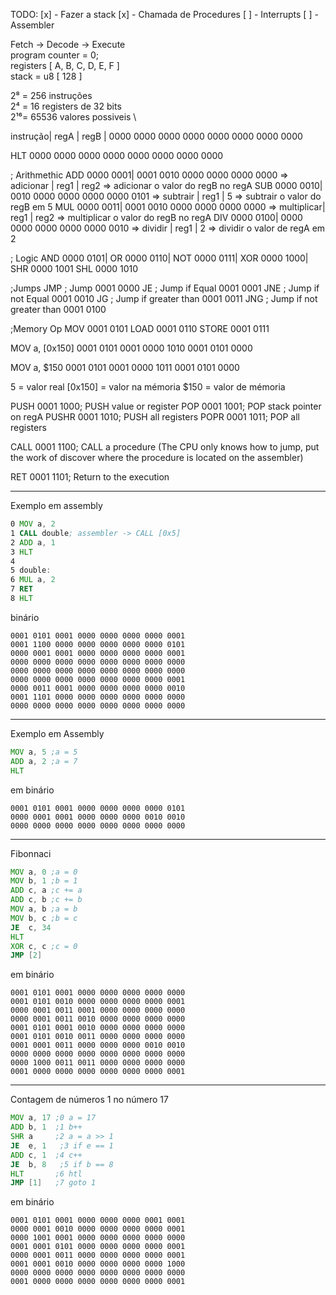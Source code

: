 
TODO: 
    [x] - Fazer a stack
    [x] - Chamada de Procedures
    [ ] - Interrupts
    [ ] - Assembler



Fetch -> Decode -> Execute \
program counter = 0; \
registers [
    A, B, C, D, E, F
] \
stack = u8 [ 128 ] 

2⁸ = 256 instruções \
2⁴ = 16 registers de 32 bits \
2¹⁶= 65536 valores possiveis \   

instrução| regA | regB |
0000 0000  0000   0000   0000 0000 0000 0000

HLT  0000 0000 0000 0000 0000 0000 0000 0000

; Arithmethic 
ADD  0000 0001| 0001 0010 0000 0000 0000 0000 => adicionar  | reg1 | reg2 => adicionar o valor do regB no regA
SUB  0000 0010| 0010 0000 0000 0000 0000 0101 => subtrair   | reg1 | 5    => subtrair o valor do regB em 5
MUL  0000 0011| 0001 0010 0000 0000 0000 0000 => multiplicar| reg1 | reg2 => multiplicar o valor do regB no regA
DIV  0000 0100| 0000 0000 0000 0000 0000 0010 => dividir    | reg1 | 2    => dividir o valor de regA em 2

; Logic
AND 0000 0101|
OR  0000 0110|
NOT 0000 0111|
XOR 0000 1000|
SHR 0000 1001
SHL 0000 1010

;Jumps
JMP ; Jump                     0001 0000 
JE  ; Jump if Equal            0001 0001
JNE ; Jump if not Equal        0001 0010
JG  ; Jump if greater than     0001 0011
JNG ; Jump if not greater than 0001 0100

;Memory Op
MOV   0001 0101
LOAD  0001 0110
STORE 0001 0111

MOV a, [0x150]
0001 0101 0001 0000 1010 0001 0101 0000

MOV a, $150
0001 0101 0001 0000 1011 0001 0101 0000

5        = valor real
[0x150]  = valor na mémoria
$150     = valor de mémoria


PUSH 0001 1000; PUSH value or register
POP  0001 1001; POP stack pointer on regA
PUSHR 0001 1010; PUSH all registers
POPR 0001 1011; POP all registers


CALL 0001 1100; CALL a procedure (The CPU only knows how to jump, put the work of discover where the procedure is located on the assembler)

RET 0001 1101; Return to the execution

___
Exemplo em assembly
```asm
0 MOV a, 2
1 CALL double; assembler -> CALL [0x5]
2 ADD a, 1
3 HLT
4 
5 double: 
6 MUL a, 2
7 RET
8 HLT
```
binário
```bin
0001 0101 0001 0000 0000 0000 0000 0001
0001 1100 0000 0000 0000 0000 0000 0101
0000 0001 0001 0000 0000 0000 0000 0001
0000 0000 0000 0000 0000 0000 0000 0000
0000 0000 0000 0000 0000 0000 0000 0000
0000 0000 0000 0000 0000 0000 0000 0001
0000 0011 0001 0000 0000 0000 0000 0010
0001 1101 0000 0000 0000 0000 0000 0000
0000 0000 0000 0000 0000 0000 0000 0000
```
___
Exemplo em Assembly

```asm
MOV a, 5 ;a = 5
ADD a, 2 ;a = 7
HLT
``` 
em binário
```bin
0001 0101 0001 0000 0000 0000 0000 0101
0000 0001 0001 0000 0000 0000 0010 0010
0000 0000 0000 0000 0000 0000 0000 0000
```
___

Fibonnaci
```asm
MOV a, 0 ;a = 0
MOV b, 1 ;b = 1
ADD c, a ;c += a
ADD c, b ;c += b 
MOV a, b ;a = b
MOV b, c ;b = c
JE  c, 34
HLT
XOR c, c ;c = 0
JMP [2]
```
em binário
```
0001 0101 0001 0000 0000 0000 0000 0000
0001 0101 0010 0000 0000 0000 0000 0001
0000 0001 0011 0001 0000 0000 0000 0000
0000 0001 0011 0010 0000 0000 0000 0000
0001 0101 0001 0010 0000 0000 0000 0000
0001 0101 0010 0011 0000 0000 0000 0000
0001 0001 0011 0000 0000 0000 0010 0010
0000 0000 0000 0000 0000 0000 0000 0000
0000 1000 0011 0011 0000 0000 0000 0000
0001 0000 0000 0000 0000 0000 0000 0001
```
___
Contagem de números 1 no número 17

```asm
MOV a, 17 ;0 a = 17
ADD b, 1  ;1 b++
SHR a     ;2 a = a >> 1  
JE  e, 1   ;3 if e == 1
ADD c, 1  ;4 c++
JE  b, 8   ;5 if b == 8
HLT       ;6 htl
JMP [1]   ;7 goto 1
```
em binário
```
0001 0101 0001 0000 0000 0000 0001 0001
0000 0001 0010 0000 0000 0000 0000 0001
0000 1001 0001 0000 0000 0000 0000 0000
0001 0001 0101 0000 0000 0000 0000 0001
0000 0001 0011 0000 0000 0000 0000 0001
0001 0001 0010 0000 0000 0000 0000 1000
0000 0000 0000 0000 0000 0000 0000 0000
0001 0000 0000 0000 0000 0000 0000 0001
```

